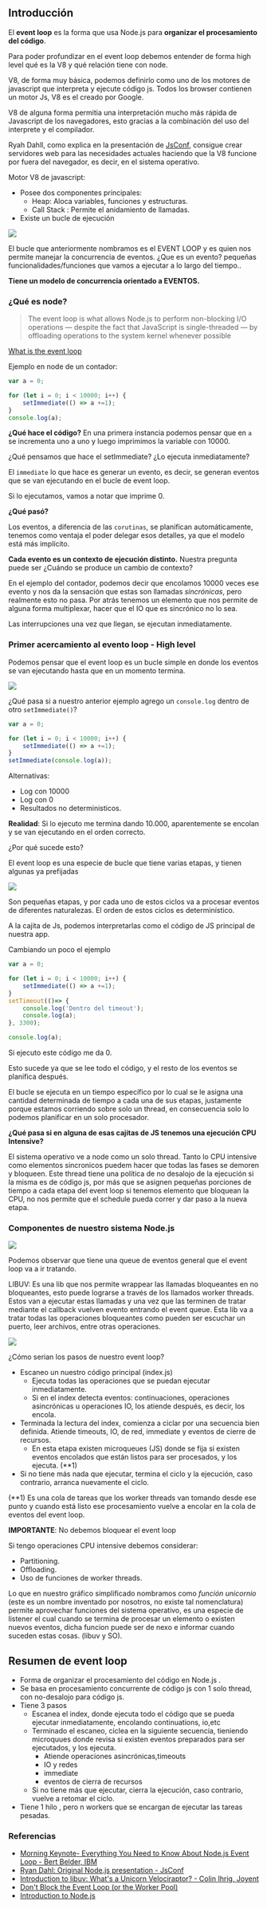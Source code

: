 ## Introducción


El **event loop** es la forma que usa Node.js para **organizar el procesamiento del código**.

Para poder profundizar en el event loop debemos entender de forma high level qué es la V8 y qué relación tiene con node.

V8, de forma muy básica, podemos definirlo como uno de los motores de javascript que interpreta y ejecute código js. Todos los browser contienen un motor Js, V8 es el creado por Google.

V8 de alguna forma permitia una interpretación mucho más rápida de Javascript de los navegadores, esto gracias a la combinación del uso del interprete y el compilador.

Ryah Dahll, como explica en la presentación de [JsConf](https://www.youtube.com/watch?v=ztspvPYybIY&t=1s), consigue crear servidores web para las necesidades actuales haciendo que la V8 funcione por fuera del navegador, es decir, en el sistema operativo.

Motor V8 de javascript:
- Posee dos componentes principales:
  - Heap: Aloca variables, funciones y estructuras.
  - Call Stack : Permite el anidamiento de llamadas.
- Existe un bucle de ejecución

<img src="~@/images/eventloop/v8.png"  class='center iasc-image'>


El bucle que anteriormente nombramos es el EVENT LOOP y es quien nos permite manejar la concurrencia de eventos. ¿Que es un evento? pequeñas funcionalidades/funciones que vamos a ejecutar a lo largo del tiempo..

**Tiene un modelo de concurrencia orientado a EVENTOS.**


### ¿Qué es node?

> The event loop is what allows Node.js to perform non-blocking I/O operations — despite the fact that JavaScript is single-threaded — by offloading operations to the system kernel whenever possible

[What is the event loop](https://nodejs.org/en/docs/guides/event-loop-timers-and-nexttick/#what-is-the-event-loop)


Ejemplo en node de un contador:

```javascript
var a = 0;

for (let i = 0; i < 10000; i++) {
    setImmediate(() => a +=1);
}
console.log(a);
```

**¿Qué hace el código?**
En una primera instancia podemos pensar que en `a` se incrementa uno a uno y luego imprimimos la variable con 10000.

¿Qué pensamos que hace el setImmediate? ¿Lo ejecuta inmediatamente?

El `immediate` lo que hace es generar un evento, es decir, se generan eventos que se van ejecutando en el bucle de event loop.

Si lo ejecutamos, vamos a notar que imprime 0.

**¿Qué pasó?**

Los eventos, a diferencia de las `corutinas`, se planifican automáticamente, tenemos como ventaja el poder delegar esos detalles, ya que el modelo está más implícito.

**Cada evento es un contexto de ejecución distinto.** Nuestra pregunta puede ser ¿Cuándo se produce un cambio de contexto?

En el ejemplo del contador, podemos decir que encolamos 10000 veces ese evento y nos da la sensación que estas son llamadas _sincrónicas_, pero realmente esto no pasa. Por atrás tenemos un elemento que nos permite de alguna forma multiplexar, hacer que el IO que es sincrónico no lo sea.

Las interrupciones una vez que llegan, se ejecutan inmediatamente.

### Primer acercamiento al evento loop - High level

Podemos pensar que el event loop es un bucle simple en donde los eventos se van ejecutando hasta que en un momento termina.

<img src="~@/images/eventloop/basic-event-loop.png" class='center iasc-image'>


¿Qué pasa si a nuestro anterior ejemplo agrego un `console.log` dentro de otro `setImmediate()`?

```javascript
var a = 0;

for (let i = 0; i < 10000; i++) {
    setImmediate(() => a +=1);
}
setImmediate(console.log(a));
```
Alternativas:
- Log con 10000
- Log con 0
- Resultados no deterministicos.

**Realidad**: Si lo ejecuto me termina dando 10.000, aparentemente se encolan y se van ejecutando en el orden correcto. 

¿Por qué sucede esto?

El event loop es una especie de bucle que tiene varias etapas, y tienen algunas ya prefijadas

<img src="~@/images/eventloop/complete-event-loop.png" class='center iasc-image'>

Son pequeñas etapas, y por cada uno de estos ciclos va a procesar eventos de diferentes naturalezas. El orden de estos ciclos es determinístico.

A la cajita de Js, podemos interpretarlas como el código de JS principal de nuestra app.

Cambiando un poco el ejemplo

```javascript
var a = 0;

for (let i = 0; i < 10000; i++) {
    setImmediate(() => a +=1);
}
setTimeout(()=> {
    console.log('Dentro del timeout');
    console.log(a);
}, 3300);

console.log(a);
```
Si ejecuto este código me da 0.

Esto sucede ya que se lee todo el código, y el resto de los eventos se planifica después.

El bucle se ejecuta en un tiempo específico por lo cual se le asigna una cantidad determinada de tiempo a cada una de sus etapas, justamente porque estamos corriendo sobre solo un thread, en consecuencia solo lo podemos planificar en un solo procesador.

**¿Qué pasa si en alguna de esas cajitas de JS tenemos una ejecución CPU Intensive?**

El sistema operativo ve a node como un solo thread. Tanto lo CPU intensive como elementos sincronicos puedem hacer que todas las fases se demoren y bloqueen. Este thread tiene una política de no desalojo de la ejecución si la misma es de código js, por más que se asignen pequeñas porciones de tiempo a cada etapa del event loop si tenemos elemento que bloquean la CPU, no nos permite que el schedule pueda correr y dar paso a la nueva etapa.

### Componentes de nuestro sistema Node.js

<img src="~@/images/eventloop/node-system.png" class='center iasc-image'>

Podemos observar que tiene una queue de eventos general que el event loop va a ir tratando.

LIBUV: Es una lib que nos permite wrappear las llamadas bloqueantes en no bloqueantes, esto puede lograrse a través de los llamados worker threads. Estos van a ejecutar estas llamadas y una vez que las terminen de tratar mediante el callback vuelven evento entrando el event queue.
Esta lib va a tratar todas las operaciones bloqueantes como pueden ser escuchar un puerto, leer archivos, entre otras operaciones.

<img src="~@/images/eventloop/complete-event-loop.png" class='center iasc-image'>

¿Cómo serian los pasos de nuestro event loop?

- Escaneo un nuestro código principal (index.js)
  - Ejecuta todas las operaciones que se puedan ejecutar inmediatamente.
  - Si en el index detecta eventos: continuaciones, operaciones asincrónicas u operaciones IO, los atiende después, es decir, los encola.
- Terminada la lectura del index, comienza a ciclar por una secuencia bien definida. Atiende timeouts, IO, de red, immediate y eventos de cierre de recursos.
  - En esta etapa existen microqueues (JS) donde se fija si existen eventos encolados que están listos para ser procesados, y los ejecuta. (**1)
- Si no tiene más nada que ejecutar, termina el ciclo y la ejecución, caso contrario, arranca nuevamente el ciclo.
  
(**1) Es una cola de tareas que los worker threads van tomando desde ese punto y cuando está listo ese procesamiento vuelve a encolar en la cola de eventos del event loop.

**IMPORTANTE**: No debemos bloquear el event loop

Si tengo operaciones CPU intensive debemos considerar:
- Partitioning.
- Offloading.
- Uso de funciones de worker threads.


Lo que en nuestro gráfico simplificado nombramos como _función unicornio_ (este es un nombre inventado por nosotros, no existe tal nomenclatura) permite aprovechar funciones del sistema operativo, es una especie de listener el cual cuando se termina de procesar un elemento o existen nuevos eventos, dicha funcion puede ser de nexo e informar cuando suceden estas cosas. (libuv y SO).

## Resumen de event loop

- Forma de organizar el procesamiento del código en Node.js .
- Se basa en procesamiento concurrente de código js con 1 solo thread, con no-desalojo para código js.
- Tiene 3 pasos
  - Escanea el index, donde ejecuta todo el código que se pueda ejecutar inmediatamente, encolando continuations, io,etc
  - Terminado el escaneo, ciclea en la siguiente secuencia, tieniendo microquues donde revisa si existen eventos preparados para ser ejecutados, y los ejecuta.
    - Atiende operaciones asincrónicas,timeouts
    - IO y redes
    - immediate
    - eventos de cierra de recursos
  - Si no tiene más que ejecutar, cierra la ejecución, caso contrario, vuelve a retomar el ciclo.
- Tiene 1 hilo , pero n workers que se encargan de ejecutar las tareas pesadas.

### Referencias
- [Morning Keynote- Everything You Need to Know About Node.js Event Loop - Bert Belder, IBM](https://www.youtube.com/watch?v=PNa9OMajw9w)
- [Ryan Dahl: Original Node.js presentation - JsConf](https://www.youtube.com/watch?v=ztspvPYybIY&t=1s)
- [Introduction to libuv: What's a Unicorn Velociraptor? - Colin Ihrig, Joyent](https://www.youtube.com/watch?v=_c51fcXRLGw)
- [Don't Block the Event Loop (or the Worker Pool)](https://nodejs.org/en/docs/guides/dont-block-the-event-loop/)
- [Introduction to Node.js](https://nodejs.dev/learn)
 








